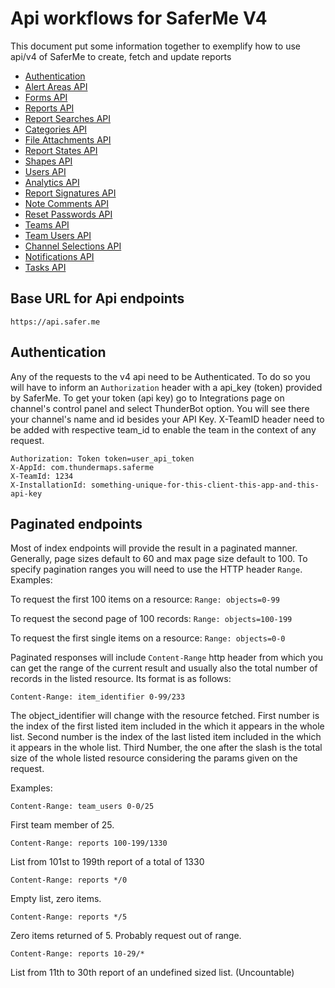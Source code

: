 # Api workflows for SaferMe V4
This document put some information together to exemplify how to use api/v4 of
SaferMe to create, fetch and update reports

- [Authentication](authentication.md)
- [Alert Areas API](alert_areas.md)
- [Forms API](forms.md)
- [Reports API](reports.md)
- [Report Searches API](report_searches.md)
- [Categories API](categories.md)
- [File Attachments API](file_attachments.md)
- [Report States API](report_states.md)
- [Shapes API](shapes.md)
- [Users API](users.md)
- [Analytics API](analytics.md)
- [Report Signatures API](report_signatures.md)
- [Note Comments API](note_comments.md)
- [Reset Passwords API](reset_passwords.md)
- [Teams API](teams.md)
- [Team Users API](team_users.md)
- [Channel Selections API](channel_selections.md)
- [Notifications API](notifications.md)
- [Tasks API](tasks.md)

## Base URL for Api endpoints

```
https://api.safer.me
```

## Authentication
Any of the requests to the v4 api need to be Authenticated.
To do so you will have to inform an `Authorization` header with a api_key (token)
provided by SaferMe. To get your token (api key) go to Integrations page on
channel's control panel and select ThunderBot option. You will see there your
channel's name and id besides your API Key. X-TeamID header need to be added with
respective team_id to enable the team in the context of any request.

```
Authorization: Token token=user_api_token
X-AppId: com.thundermaps.saferme
X-TeamId: 1234
X-InstallationId: something-unique-for-this-client-this-app-and-this-api-key
```


## Paginated endpoints

Most of index endpoints will provide the result in a paginated manner. Generally,
page sizes default to 60 and max page size default to 100. To specify pagination
ranges you will need to use the HTTP header `Range`.
Examples:

To request the first 100 items on a resource:
`Range: objects=0-99`

To request the second page of 100 records:
`Range: objects=100-199`

To request the first single items on a resource:
`Range: objects=0-0`

Paginated responses will include `Content-Range` http header from which you can
get the range of the current result and usually also the total number of records
in the listed resource. Its format is as follows:

```
Content-Range: item_identifier 0-99/233
```
The object_identifier will change with the resource fetched. First number is the
index of the first listed item included in the which it appears in the whole list.
Second number is the index of the last listed item included in the which it appears in the whole list. Third Number, the one after the slash is the total size
of the whole listed resource considering the params given on the request.

Examples:

```
Content-Range: team_users 0-0/25
```
First team member of 25.

```
Content-Range: reports 100-199/1330
```
List from 101st to 199th report of a total of 1330

```
Content-Range: reports */0
```
Empty list, zero items.

```
Content-Range: reports */5
```
Zero items returned of 5. Probably request out of range.

```
Content-Range: reports 10-29/*
```
List from 11th to 30th report of an undefined sized list. (Uncountable)
